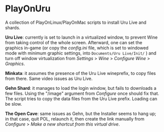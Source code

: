 # PlayOnUru
A collection of PlayOnLinux/PlayOnMac scripts to install Uru Live and shards.

<b>Uru Live</b>: currently is set to launch in a virtualized window, to prevent Wine from taking control of the whole screen. Afterward, one can set the graphics in-game (or copy the <i>config.ini</i> file, which is set to windowed mode with minimum graphic settings, into <code>Documents/Uru Live/Init/</code> ) and turn off window virtualization from <i>Settings</i> > <i>Wine</i> > <i>Configure Wine</i> > <i>Graphics</i>.

<b>Minkata</b>: it assumes the presence of the Uru Live wineprefix, to copy files from there. Same video issues as Uru Live.

<b>Gehn Shard</b>: it manages to load the login window, but fails to downloads a few files. Using the "/image" argument from <i>Configure</i> once should fix that. The script tries to copy the data files from the Uru Live prefix. Loading can be slow.

<b>The Open Cave</b>: same issues as Gehn, but the Installer seems to hang up; in that case, quit POL, relaunch it, then create the link manually from <i>Configure</i> > <i>Make a new shortcut from this virtual drive</i>.
